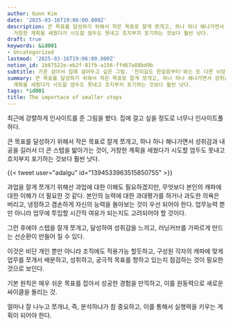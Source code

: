 ```yaml
---
author: Gunn Kim
date: '2025-03-16T19:06:00.000Z'
description: 큰 목표를 달성하기 위해서 작은 목표로 잘게 쪼개고, 하나 하나 해나가면서 성취감과 내공을 길러서 더 큰 스텝을 밟아가는 것이,
  거창한 계획을 세웠다가 시도할 엄두도 못내고 흐지부지 포기하는 것보다 훨씬 낫다.
draft: true
keywords: &id001
- Uncategorized
lastmod: '2025-03-16T19:06:00.000Z'
notion_id: 1b87522e-eb2f-81fb-a156-ffd67a88bd9b
subtitle: 가훈 삼아서 집에 걸어두고 싶은 그림. '천리길도 한걸음부터'와는 또 다른 뉘앙스
summary: 큰 목표를 달성하기 위해서 작은 목표로 잘게 쪼개고, 하나 하나 해나가면서 성취감과 내공을 길러서 더 큰 스텝을 밟아가는 것이, 거창한
  계획을 세웠다가 시도할 엄두도 못내고 흐지부지 포기하는 것보다 훨씬 낫다.
tags: *id001
title: The importace of smaller steps
---
```


최근에 강렬하게 인사이트를 준 그림을 봤다. 집에 걸고 싶을 정도로 너무나 인사이트풀하다.

큰 목표를 달성하기 위해서 작은 목표로 잘게 쪼개고, 하나 하나 해나가면서 성취감과 내공을 길러서 더 큰 스텝을 밟아가는 것이, 거창한 계획을 세웠다가 시도할 엄두도 못내고 흐지부지 포기하는 것보다 훨씬 낫다.

{{< tweet user="adalgu" id="1394533963515850755" >}}

과업을 잘게 쪼개기 위해선 과업에 대한 이해도 필요하겠지만, 무엇보다 본인의 캐파에 대한 이해가 더 필요한 것 같다. 본인의 능력에 대한 과대평가를 하거나 과도한 의욕은 버리고, 냉정하고 겸손하게 자신의 능력을 돌아보는 것이 우선 되어야 한다. 업무능력 뿐만 아니라 업무에 투입할 시간적 여유가 되는지도 고려되어야 할 것이다.

그런 후에야 스텝을 잘개 쪼개고, 달성하여 성취감을 느끼고, 러닝커브를 가파르게 만드는 선순환이 만들어 질 수 있다.

이것은 비단 개인 뿐만 아니라 조직에도 적용가능 할듯하고, 구성원 각자의 캐파에 맞게 업무를 쪼개서 배분하고, 성취하고, 궁극적 목표를 향하고 있는지 점검하는 것이 필요한 것으로 보인다.

기본 원칙은 매우 쉬운 목표를 잡아서 성공한 경험을 만끽하고, 이를 원동력으로 새로운 싸이클을 돌리는 것.

얼마나 잘 나누고 쪼개냐, 즉, 분석하냐가 참 중요하고, 이를 통해서 실행력을 키우는 계획이 되어야 한다.


